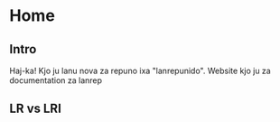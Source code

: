 # Home

## Intro
Haj-ka! Kjo ju lanu nova za repuno ixa "lanrepunido". Website kjo ju za documentation za lanrep


## LR vs LRI
